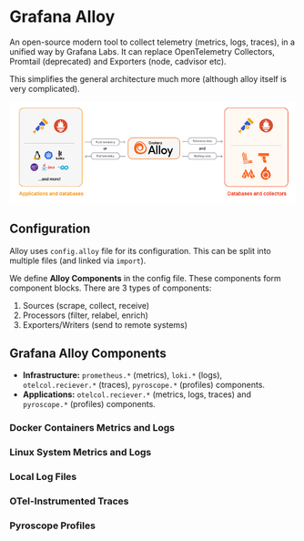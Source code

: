 # Grafana Alloy

An open-source modern tool to collect telemetry (metrics, logs, traces), in a unified way by Grafana Labs. It can replace OpenTelemetry Collectors, Promtail (deprecated) and Exporters (node, cadvisor etc).

This simplifies the general architecture much more (although alloy itself is very complicated).

![Alloy Flow](alloy-flow.png)

## Configuration

Alloy uses `config.alloy` file for its configuration. This can be split into multiple files (and linked via `import`).

We define **Alloy Components** in the config file. These components form component blocks. There are 3 types of components:

1. Sources (scrape, collect, receive)
2. Processors (filter, relabel, enrich)
3. Exporters/Writers (send to remote systems)

## Grafana Alloy Components

- **Infrastructure:** `prometheus.*` (metrics), `loki.*` (logs), `otelcol.reciever.*` (traces), `pyroscope.*` (profiles) components. 
- **Applications:** `otelcol.reciever.*` (metrics, logs, traces) and `pyroscope.*` (profiles) components.

### Docker Containers Metrics and Logs

### Linux System Metrics and Logs

### Local Log Files

### OTel-Instrumented Traces

### Pyroscope Profiles